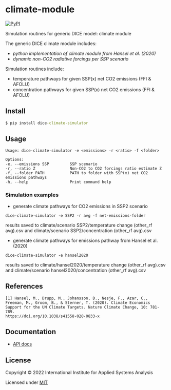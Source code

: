 # climate-module

[![PyPI](https://img.shields.io/pypi/v/dice-climate-simulator?color=blue)](https://pypi.python.org/pypi/dice-climate-simulator/)

Simulation routines for generic DICE model: climate module



The generic DICE climate module includes:
  * *python implementation of climate module from Hansel et al. (2020)*
  * *dynamic non-CO2 radiative forcings per SSP scenario*



Simulation routines include:
  * temperature pathways for given SSP(x) net CO2 emissions (FFI & AFOLU)
  * concentration pathways for given SSP(x) net CO2 emissions (FFI & AFOLU)

## Install

```cmd
$ pip install dice-climate-simulator
```

## Usage

  ```
  Usage: dice-climate-simulator -e <emissions> -r <ratio> -f <folder>

  Options:
  -e, --emissions SSP         SSP scenario
  -r, --ratio Z               Non-CO2 to CO2 forcings ratio estimate Z
  -f, --folder PATH           PATH to folder with SSP(x) net CO2 emissions pathways
  -h, --help                  Print command help
  ```

### Simulation examples

  * generate climate pathways for CO2 emissions in SSP2 scenario
  ```
  dice-climate-simulator -e SSP2 -r avg -f net-emissions-folder
  ```
  results saved to climate/scenario SSP2/temperature change (other_rf avg).csv
  and climate/scenario SSP2/concentration (other_rf avg).csv

  * generate climate pathways for emissions pathway from Hansel et al. (2020)
  ```
  dice-climate-simulator -e hansel2020
  ```
  results saved to climate/hansel2020/temperature change (other_rf avg).csv
  and climate/scenario hansel2020/concentration (other_rf avg).csv

## References

```
[1] Hansel, M., Drupp, M., Johansson, D., Nesje, F., Azar, C., Freeman, M., Groom, B., & Sterner, T. (2020). Climate Economics Support for the UN Climate Targets. Nature Climate Change, 10: 781-789.
https://doi.org/10.1038/s41558-020-0833-x
```

## Documentation

* [API docs](https://shchipts.github.io/generic-dice/)

## License

Copyright © 2022 International Institute for Applied Systems Analysis

Licensed under [MIT](http://opensource.org/licenses/MIT)

